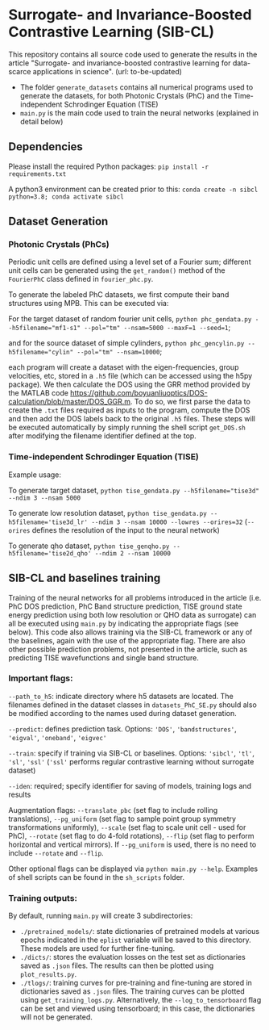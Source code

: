 # Surrogate- and Invariance-Boosted Contrastive Learning (SIB-CL)
This repository contains all source code used to generate the results in the article "Surrogate- and invariance-boosted contrastive learning for data-scarce applications in science". (url: to-be-updated)
- The folder `generate_datasets` contains all numerical programs used to generate the datasets, for both Photonic Crystals (PhC) and the Time-independent Schrodinger Equation (TISE)
- `main.py` is the main code used to train the neural networks (explained in detail below)
<!-- - `get_training_log.py` plots the training curves using the saved log dictionaries; another option is to set the `--log_to_tensorboard` flag and monitor the curves using tensorboard
- `plot_results.py` plots the results using the saved results dictionaries in the format shown in the article
 -->
## Dependencies
Please install the required Python packages:
`pip install -r requirements.txt`

A python3 environment can be created prior to this:
`conda create -n sibcl python=3.8; conda activate sibcl`

## Dataset Generation
### Photonic Crystals (PhCs)
Periodic unit cells are defined using a level set of a Fourier sum; different unit cells can be generated using the `get_random()` method of the `FourierPhC` class defined in `fourier_phc.py`.

To generate the labeled PhC datasets, we first compute their band structures using MPB. This can be executed via:

For the target dataset of random fourier unit cells, `python phc_gendata.py --h5filename="mf1-s1" --pol="tm" --nsam=5000 --maxF=1 --seed=1`;

and for the source dataset of simple cylinders, `python phc_gencylin.py --h5filename="cylin" --pol="tm" --nsam=10000`;

each program will create a dataset with the eigen-frequencies, group velocities, etc, stored in a `.h5` file (which can be accessed using the h5py package). We then calculate the DOS using the GRR method provided by the MATLAB code https://github.com/boyuanliuoptics/DOS-calculation/blob/master/DOS_GGR.m. 
To do so, we first parse the data to create the `.txt` files required as inputs to the program, compute the DOS and then add the DOS labels back to the original `.h5` files. These steps will be executed automatically by simply running the shell script `get_DOS.sh` after modifying the filename identifier defined at the top.

### Time-independent Schrodinger Equation (TISE)
Example usage:

To generate target dataset, `python tise_gendata.py --h5filename="tise3d" --ndim 3 --nsam 5000`

To generate low resolution dataset, `python tise_gendata.py --h5filename='tise3d_lr' --ndim 3 --nsam 10000 --lowres --orires=32` (`--orires` defines the resolution of the input to the neural network)

To generate qho dataset, `python tise_genqho.py --h5filename='tise2d_qho' --ndim 2 --nsam 10000`

## SIB-CL and baselines training
Training of the neural networks for all problems introduced in the article (i.e. PhC DOS prediction, PhC Band structure prediction, TISE ground state energy prediction using both low resolution or QHO data as surrogate) can all be executed using `main.py` by indicating the appropriate flags (see below). This code also allows training via the SIB-CL framework or any of the baselines, again with the use of the appropriate flag. There are also other possible prediction problems, not presented in the article, such as predicting TISE wavefunctions and single band structure.

### Important flags: 
`--path_to_h5`: indicate directory where h5 datasets are located. The filenames defined in the dataset classes in `datasets_PhC_SE.py` should also be modified according to the names used during dataset generation. 

`--predict`: defines prediction task. Options: `'DOS'`, `'bandstructures'`, `'eigval'`, `'oneband'`, `'eigvec'`

`--train`: specify if training via SIB-CL or baselines. Options: `'sibcl'`, `'tl'`, `'sl'`, `'ssl'` (`'ssl'` performs regular contrastive learning without surrogate dataset)

`--iden`: required; specify identifier for saving of models, training logs and results

Augmentation flags: `--translate_pbc` (set flag to include rolling translations), `--pg_uniform` (set flag to sample point group symmetry transformations uniformly), `--scale` (set flag to scale unit cell - used for PhC), `--rotate` (set flag to do 4-fold rotations), `--flip` (set flag to perform horizontal and vertical mirrors). If `--pg_uniform` is used, there is no need to include `--rotate` and `--flip`.

Other optional flags can be displayed via `python main.py --help`. 
Examples of shell scripts can be found in the `sh_scripts` folder.

### Training outputs:
By default, running `main.py` will create 3 subdirectories:
- `./pretrained_models/`: state dictionaries of pretrained models at various epochs indicated in the `eplist` variable will be saved to this directory. These models are used for further fine-tuning.
- `./dicts/`: stores the evaluation losses on the test set as dictionaries saved as `.json` files. The results can then be plotted using `plot_results.py`.
- `./tlogs/`: training curves for pre-training and fine-tuning are stored in dictionaries saved as `.json` files. The training curves can be plotted using `get_training_logs.py`. Alternatively, the `--log_to_tensorboard` flag can be set and viewed using tensorboard; in this case, the dictionaries will not be generated.


